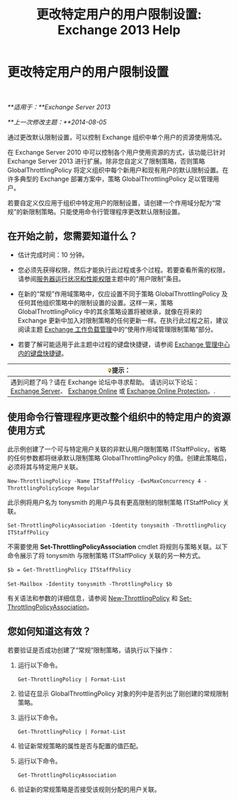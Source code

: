 ﻿---
title: '更改特定用户的用户限制设置: Exchange 2013 Help'
TOCTitle: 更改特定用户的用户限制设置
ms:assetid: c5f834d6-189d-485e-9800-5e0066815ecf
ms:mtpsurl: https://technet.microsoft.com/zh-cn/library/JJ863577(v=EXCHG.150)
ms:contentKeyID: 50556671
ms.date: 01/11/2018
mtps_version: v=EXCHG.150
ms.translationtype: HT
---

# 更改特定用户的用户限制设置

 

_**适用于：**Exchange Server 2013_

_**上一次修改主题：**2014-08-05_

通过更改默认限制设置，可以控制 Exchange 组织中单个用户的资源使用情况。

在 Exchange Server 2010 中可以控制各个用户使用资源的方式，该功能已针对 Exchange Server 2013 进行扩展。除非您自定义了限制策略，否则策略 GlobalThrottlingPolicy 将定义组织中每个新用户和现有用户的默认限制设置。在许多典型的 Exchange 部署方案中，策略 GlobalThrottlingPolicy 足以管理用户。

若要自定义仅应用于组织中特定用户的限制设置，请创建一个作用域分配为“常规”的新限制策略。只能使用命令行管理程序更改默认限制设置。

## 在开始之前，您需要知道什么？

  - 估计完成时间：10 分钟。

  - 您必须先获得权限，然后才能执行此过程或多个过程。若要查看所需的权限，请参阅[服务器运行状况和性能权限](server-health-and-performance-permissions-exchange-2013-help.md)主题中的“用户限制”条目。

  - 在新的“常规”作用域策略中，仅应设置不同于策略 GlobalThrottlingPolicy 及任何其他组织策略中的限制设置的设置。这样一来，策略 GlobalThrottlingPolicy 中的其余策略设置将被继承，就像在将来的 Exchange 更新中加入对限制策略的任何更新一样。在执行此过程之前，建议阅读主题 [Exchange 工作负载管理](exchange-workload-management-exchange-2013-help.md)中的“使用作用域管理限制策略”部分。

  - 若要了解可能适用于此主题中过程的键盘快捷键，请参阅 [Exchange 管理中心内的键盘快捷键](keyboard-shortcuts-in-the-exchange-admin-center-exchange-online-protection-help.md)。

<table>
<thead>
<tr class="header">
<th><img src="images/Bb124558.tip(EXCHG.150).gif" title="提示" alt="提示" />提示：</th>
</tr>
</thead>
<tbody>
<tr class="odd">
<td>遇到问题了吗？请在 Exchange 论坛中寻求帮助。 请访问以下论坛：<a href="https://go.microsoft.com/fwlink/p/?linkid=60612">Exchange Server</a>、 <a href="https://go.microsoft.com/fwlink/p/?linkid=267542">Exchange Online</a> 或 <a href="https://go.microsoft.com/fwlink/p/?linkid=285351">Exchange Online Protection</a>。.</td>
</tr>
</tbody>
</table>


## 使用命令行管理程序更改整个组织中的特定用户的资源使用方式

此示例创建了一个可与特定用户关联的非默认用户限制策略 ITStaffPolicy。省略的任何参数都将继承默认限制策略 GlobalThrottlingPolicy 的值。创建此策略后，必须将其与特定用户关联。

    New-ThrottlingPolicy -Name ITStaffPolicy -EwsMaxConcurrency 4 -ThrottlingPolicyScope Regular

此示例将用户名为 tonysmith 的用户与具有更高限制的限制策略 ITStaffPolicy 关联。

    Set-ThrottlingPolicyAssociation -Identity tonysmith -ThrottlingPolicy ITStaffPolicy

不需要使用 **Set-ThrottlingPolicyAssociation** cmdlet 将规则与策略关联。以下命令展示了将 tonysmith 与限制策略 ITStaffPolicy 关联的另一种方式。

    $b = Get-ThrottlingPolicy ITStaffPolicy

    Set-Mailbox -Identity tonysmith -ThrottlingPolicy $b

有关语法和参数的详细信息，请参阅 [New-ThrottlingPolicy](https://technet.microsoft.com/zh-cn/library/dd351045\(v=exchg.150\)) 和 [Set-ThrottlingPolicyAssociation](https://technet.microsoft.com/zh-cn/library/ff459231\(v=exchg.150\))。

## 您如何知道这有效？

若要验证是否成功创建了“常规”限制策略，请执行以下操作：

1.  运行以下命令。
    
        Get-ThrottlingPolicy | Format-List

2.  验证在显示 GlobalThrottlingPolicy 对象的列中是否列出了刚创建的常规限制策略。

3.  运行以下命令。
    
        Get-ThrottlingPolicy | Format-List

4.  验证新常规策略的属性是否与配置的值匹配。

5.  运行以下命令。
    
        Get-ThrottlingPolicyAssociation

6.  验证新的常规策略是否接受该规则分配的用户关联。


